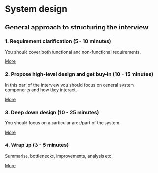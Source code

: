 # System design

## General approach to structuring the interview

### 1. Requirement clarification (5 - 10 minutes)

You should cover both functional and non-functional requirements.

[More](./1-clarification.md)

### 2. Propose high-level design and get buy-in (10 - 15 minutes)

In this part of the interview you should focus on general system components and how they interact.

[More](./2-high-level.md)

### 3. Deep down design (10 - 25 minutes)

You should focus on a particular area/part of the system.

[More](./3-deep-dive.md)
 
### 4. Wrap up (3 - 5 minutes)

Summarise, bottlenecks, improvements, analysis etc.

[More](./4-wrap-up.md)
